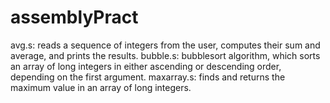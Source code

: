 # assemblyPract
avg.s: reads a sequence of integers from the user, computes their sum and average, and prints the results. 
bubble.s: bubblesort algorithm, which sorts an array of long integers in either ascending or descending order, depending on the first argument.
maxarray.s: finds and returns the maximum value in an array of long integers.
